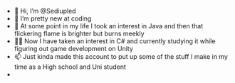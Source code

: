 - 👋 Hi, I’m @Sediupled
- 👀 I’m pretty new at coding 
- 🌱 At some point in my life I took an interest in Java and then that flickering flame is brighter but burns meekly
- 🐱‍👤 Now I have taken an interest in C# and currently studying it while figuring out game development on Unity
- 📫 Just kinda made this account to put up some of the stuff I make in my time as a High school and Uni student
- 

<!---
Sediupled/Sediupled is a ✨ special ✨ repository because its `README.md` (this file) appears on your GitHub profile.
You can click the Preview link to take a look at your changes.
--->
